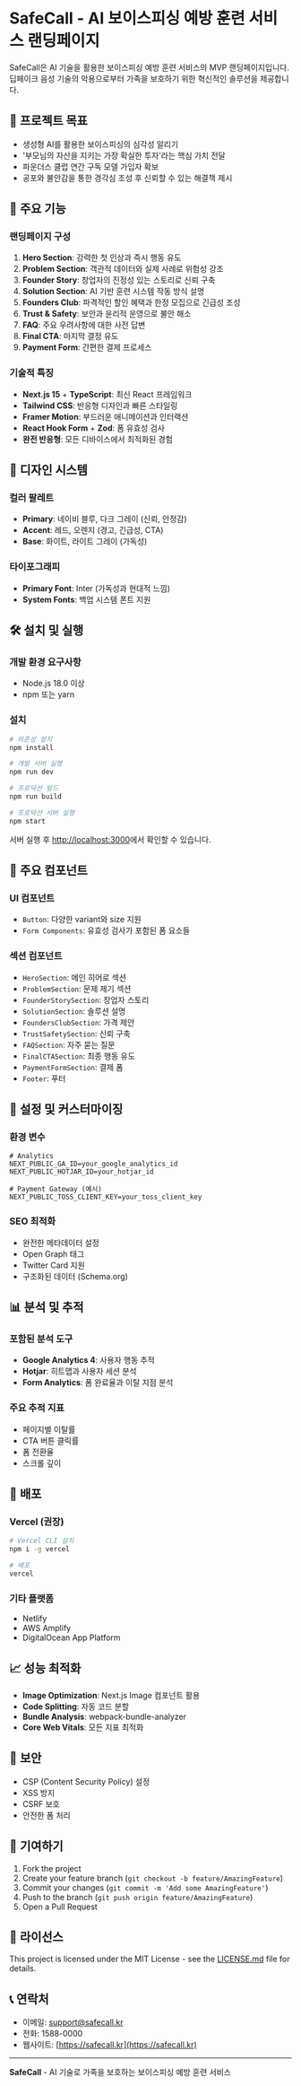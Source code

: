 # SafeCall - AI 보이스피싱 예방 훈련 서비스 랜딩페이지

SafeCall은 AI 기술을 활용한 보이스피싱 예방 훈련 서비스의 MVP 랜딩페이지입니다. 딥페이크 음성 기술의 악용으로부터 가족을 보호하기 위한 혁신적인 솔루션을 제공합니다.

## 🎯 프로젝트 목표

- 생성형 AI를 활용한 보이스피싱의 심각성 알리기
- '부모님의 자산을 지키는 가장 확실한 투자'라는 핵심 가치 전달
- 파운더스 클럽 연간 구독 모델 가입자 확보
- 공포와 불안감을 통한 경각심 조성 후 신뢰할 수 있는 해결책 제시

## 🚀 주요 기능

### 랜딩페이지 구성

1. **Hero Section**: 강력한 첫 인상과 즉시 행동 유도
2. **Problem Section**: 객관적 데이터와 실제 사례로 위험성 강조
3. **Founder Story**: 창업자의 진정성 있는 스토리로 신뢰 구축
4. **Solution Section**: AI 기반 훈련 시스템 작동 방식 설명
5. **Founders Club**: 파격적인 할인 혜택과 한정 모집으로 긴급성 조성
6. **Trust & Safety**: 보안과 윤리적 운영으로 불안 해소
7. **FAQ**: 주요 우려사항에 대한 사전 답변
8. **Final CTA**: 마지막 결정 유도
9. **Payment Form**: 간편한 결제 프로세스

### 기술적 특징

- **Next.js 15** + **TypeScript**: 최신 React 프레임워크
- **Tailwind CSS**: 반응형 디자인과 빠른 스타일링
- **Framer Motion**: 부드러운 애니메이션과 인터랙션
- **React Hook Form** + **Zod**: 폼 유효성 검사
- **완전 반응형**: 모든 디바이스에서 최적화된 경험

## 🎨 디자인 시스템

### 컬러 팔레트

- **Primary**: 네이비 블루, 다크 그레이 (신뢰, 안정감)
- **Accent**: 레드, 오렌지 (경고, 긴급성, CTA)
- **Base**: 화이트, 라이트 그레이 (가독성)

### 타이포그래피

- **Primary Font**: Inter (가독성과 현대적 느낌)
- **System Fonts**: 백업 시스템 폰트 지원

## 🛠️ 설치 및 실행

### 개발 환경 요구사항

- Node.js 18.0 이상
- npm 또는 yarn

### 설치

```bash
# 의존성 설치
npm install

# 개발 서버 실행
npm run dev

# 프로덕션 빌드
npm run build

# 프로덕션 서버 실행
npm start
```

서버 실행 후 [http://localhost:3000](http://localhost:3000)에서 확인할 수 있습니다.

## 📱 주요 컴포넌트

### UI 컴포넌트

- `Button`: 다양한 variant와 size 지원
- `Form Components`: 유효성 검사가 포함된 폼 요소들

### 섹션 컴포넌트

- `HeroSection`: 메인 히어로 섹션
- `ProblemSection`: 문제 제기 섹션
- `FounderStorySection`: 창업자 스토리
- `SolutionSection`: 솔루션 설명
- `FoundersClubSection`: 가격 제안
- `TrustSafetySection`: 신뢰 구축
- `FAQSection`: 자주 묻는 질문
- `FinalCTASection`: 최종 행동 유도
- `PaymentFormSection`: 결제 폼
- `Footer`: 푸터

## 🔧 설정 및 커스터마이징

### 환경 변수

```env
# Analytics
NEXT_PUBLIC_GA_ID=your_google_analytics_id
NEXT_PUBLIC_HOTJAR_ID=your_hotjar_id

# Payment Gateway (예시)
NEXT_PUBLIC_TOSS_CLIENT_KEY=your_toss_client_key
```

### SEO 최적화

- 완전한 메타데이터 설정
- Open Graph 태그
- Twitter Card 지원
- 구조화된 데이터 (Schema.org)

## 📊 분석 및 추적

### 포함된 분석 도구

- **Google Analytics 4**: 사용자 행동 추적
- **Hotjar**: 히트맵과 사용자 세션 분석
- **Form Analytics**: 폼 완료율과 이탈 지점 분석

### 주요 추적 지표

- 페이지별 이탈률
- CTA 버튼 클릭률
- 폼 전환율
- 스크롤 깊이

## 🚀 배포

### Vercel (권장)

```bash
# Vercel CLI 설치
npm i -g vercel

# 배포
vercel
```

### 기타 플랫폼

- Netlify
- AWS Amplify
- DigitalOcean App Platform

## 📈 성능 최적화

- **Image Optimization**: Next.js Image 컴포넌트 활용
- **Code Splitting**: 자동 코드 분할
- **Bundle Analysis**: webpack-bundle-analyzer
- **Core Web Vitals**: 모든 지표 최적화

## 🔐 보안

- CSP (Content Security Policy) 설정
- XSS 방지
- CSRF 보호
- 안전한 폼 처리

## 🤝 기여하기

1. Fork the project
2. Create your feature branch (`git checkout -b feature/AmazingFeature`)
3. Commit your changes (`git commit -m 'Add some AmazingFeature'`)
4. Push to the branch (`git push origin feature/AmazingFeature`)
5. Open a Pull Request

## 📄 라이선스

This project is licensed under the MIT License - see the [LICENSE.md](LICENSE.md) file for details.

## 📞 연락처

- 이메일: support@safecall.kr
- 전화: 1588-0000
- 웹사이트: [https://safecall.kr](https://safecall.kr)

---

**SafeCall** - AI 기술로 가족을 보호하는 보이스피싱 예방 훈련 서비스
